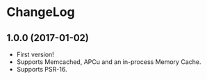 ChangeLog
=========

1.0.0 (2017-01-02)
------------------

* First version!
* Supports Memcached, APCu and an in-process Memory Cache.
* Supports PSR-16.
